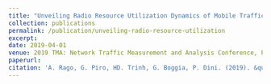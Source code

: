 ```yaml
---
title: "Unveiling Radio Resource Utilization Dynamics of Mobile Traffic through Unsupervised Learning"
collection: publications
permalink: /publication/unveiling-radio-resource-utilization
excerpt: 
date: 2019-04-01
venue: 2019 TMA: Network Traffic Measurement and Analysis Conference, Paris, France
paperurl: 
citation: 'A. Rago, G. Piro, HD. Trinh, G. Boggia, P. Dini. (2019). &quot;Unveiling Radio Resource Utilization Dynamics of Mobile Traffic through Unsupervised Learning.&quot; <i>2019 TMA: Network Traffic Measurement and Analysis Conference, Paris, France</i>.'
---
```

